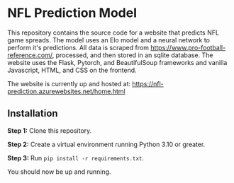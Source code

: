 # NFL Prediction Model

This repository contains the source code for a website that predicts NFL game spreads. The model uses 
an Elo model and a neural network to perform it's predictions. All data is scraped from https://www.pro-football-reference.com/,
processed, and then stored in an sqlite database. The website uses the Flask, Pytorch, and BeautifulSoup frameworks
and vanilla Javascript, HTML, and CSS on the frontend.

The website is currently up and hosted at: https://nfl-prediction.azurewebsites.net/home.html

## Installation

**Step 1:** Clone this repository.

**Step 2:** Create a virtual environment running Python 3.10 or greater.

**Step 3:** Run ``pip install -r requirements.txt``.

You should now be up and running.
